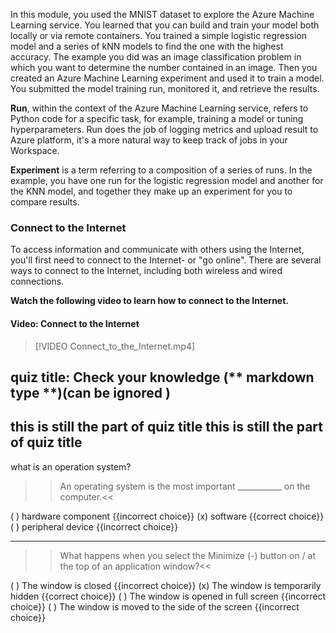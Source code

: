 In this module, you used the MNIST dataset to explore the Azure Machine Learning service. You learned that you can build and train your model both locally or via remote containers. You  trained a simple logistic regression model and a series of kNN models to find the one with the highest accuracy. The example you did was an image classification problem in which you want to determine the number contained in an image. Then you created an Azure Machine Learning experiment and used it to train a model. You submitted the model training run, monitored it, and retrieve the results.

**Run**, within the context of the Azure Machine Learning service, refers to Python code for a specific task, for example, training a model or tuning hyperparameters. Run does the job of logging metrics and upload result to Azure platform, it's a more natural way to keep track of jobs in your Workspace.

**Experiment** is a term referring to a composition of a series of runs. In the example, you have one run for the logistic regression model and another for the KNN model, and together they make up an experiment for you to compare results.

### Connect to the Internet

To access information and communicate with others using the Internet, you'll first need to connect to the Internet- or "go online". There are several ways to connect to the Internet, including both wireless and wired connections.

**Watch the following video to learn how to connect to the Internet.**


#### Video: Connect to the Internet
> [!VIDEO Connect_to_the_Internet.mp4]


##        quiz    title: Check your knowledge (** markdown type **)(can be ignored )
this is still the part of quiz title 
this is still the part of quiz title 
---
what is an operation system?
>>An operating system is the most important ___________ on the computer.<<

( ) hardware component {{incorrect choice}}
(x) software {{correct choice}}
( ) peripheral device {{incorrect choice}}

---

>>What happens when you select the Minimize (-) button on / at the top of an application window?<<

( ) The window is closed {{incorrect choice}}
(x) The window is temporarily hidden {{correct choice}}
( ) The window is opened in full screen {{incorrect choice}}
( ) The window is moved to the side of the screen {{incorrect choice}}